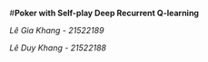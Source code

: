 #**Poker with Self-play Deep Recurrent Q-learning**

*Lê Gia Khang - 21522189*

*Lê Duy Khang - 21522188*
